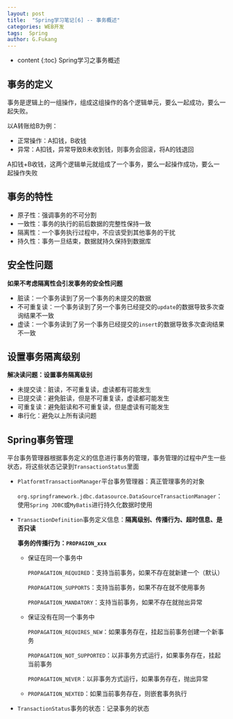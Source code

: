 ```yaml
---
layout: post
title:  "Spring学习笔记[6] -- 事务概述"
categories: WEB开发
tags:  Spring
author: G.Fukang
---
```

* content
{:toc}
Spring学习之事务概述



## 事务的定义

事务是逻辑上的一组操作，组成这组操作的各个逻辑单元，要么一起成功，要么一起失败。

以A转账给B为例：

- 正常操作：A扣钱，B收钱
- 异常：A扣钱，异常导致B未收到钱，则事务会回滚，将A的钱退回

A扣钱+B收钱，这两个逻辑单元就组成了一个事务，要么一起操作成功，要么一起操作失败

## 事务的特性

- 原子性：强调事务的不可分割
- 一致性：事务的执行的前后数据的完整性保持一致
- 隔离性：一个事务执行过程中，不应该受到其他事务的干扰
- 持久性：事务一旦结束，数据就持久保持到数据库

## 安全性问题

**如果不考虑隔离性会引发事务的安全性问题**

- 脏读：一个事务读到了另一个事务的未提交的数据
- 不可重复读：一个事务读到了另一个事务已经提交的`update`的数据导致多次查询结果不一致
- 虚读：一个事务读到了另一个事务已经提交的`insert`的数据导致多次查询结果不一致

## 设置事务隔离级别

**解决读问题：设置事务隔离级别**

- 未提交读：脏读，不可重复读，虚读都有可能发生
- 已提交读：避免脏读，但是不可重复读，虚读都可能发生
- 可重复读：避免脏读和不可重复读，但是虚读有可能发生
- 串行化：避免以上所有读问题

## Spring事务管理

平台事务管理器根据事务定义的信息进行事务的管理，事务管理的过程中产生一些状态，将这些状态记录到`TransactionStatus`里面

- `PlatformtTransactionManager`平台事务管理器：真正管理事务的对象

  `org.springframework.jdbc.datasource.DataSourceTransactionManager`：使用`Spring JDBC`或`MyBatis`进行持久化数据时使用

- `TransactionDefinition`事务定义信息：**隔离级别、传播行为、超时信息、是否只读**

  **事务的传播行为：`PROPAGION_xxx`**

  - 保证在同一个事务中

    `PROPAGATION_REQUIRED`：支持当前事务，如果不存在就新建一个（默认）

    `PROPAGATION_SUPPORTS`：支持当前事务，如果不存在就不使用事务

    `PROPAGATION_MANDATORY`：支持当前事务，如果不存在就抛出异常

  - 保证没有在同一个事务中

    `PROPAGATION_REQUIRES_NEW`：如果事务存在，挂起当前事务创建一个新事务

    `PROPAGATION_NOT_SUPPORTED`：以非事务方式运行，如果事务存在，挂起当前事务

    `PROPAGATION_NEVER`：以非事务方式运行，如果事务存在，抛出异常

  - `PROPAGATION_NEXTED`：如果当前事务存在，则嵌套事务执行

- `TransactionStatus`事务的状态：记录事务的状态

  ​